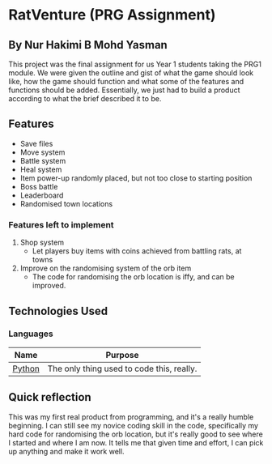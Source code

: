 # RatVenture (PRG Assignment)
## By Nur Hakimi B Mohd Yasman

This project was the final assignment for us Year 1 students taking the PRG1 module. We were given the outline and gist of what the game should look like, how the game should function and what some of the features and functions should be added. Essentially, we just had to build a product according to what the brief described it to be.

## **Features**

- Save files
- Move system
- Battle system
- Heal system
- Item power-up randomly placed, but not too close to starting position
- Boss battle
- Leaderboard
- Randomised town locations

### **Features left to implement**
1. Shop system
    * Let players buy items with coins achieved from battling rats, at towns
1. Improve on the randomising system of the orb item
    * The code for randomising the orb location is iffy, and can be improved.

## **Technologies Used**

### **Languages**
Name | Purpose
------------ | -------------
[Python](https://www.python.org) | The only thing used to code this, really.

## **Quick reflection**

This was my first real product from programming, and it's a really humble beginning. I can still see my novice coding skill in the code, specifically my hard code for randomising the orb location, but it's really good to see where I started and where I am now. It tells me that given time and effort, I can pick up anything and make it work well.
